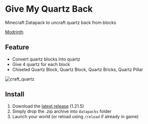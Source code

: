 # Give My Quartz Back

Minecraft Datapack to uncraft quartz back from blocks

[Modrinth](https://modrinth.com/datapack/give-my-quartz-back)

## Feature
- Convert quartz blocks into quartz
- Give 4 quartz for each block
- Chiseled Quartz Block, Quartz Block, Quartz Bricks, Quartz Pillar

![craft_quartz](https://cdn.modrinth.com/data/yymBkfjO/images/29bc40ab60abed474b59eded344645e41e8479dd.png)

## Install
1. Download the [latest release](https://github.com/xZoomy/give-my-quartz-back-datapack/releases) (1.21.5)
2. Simply drop the .zip archive into `datapacks` folder
3. Launch your world (or reload using `/reload` if already in game)
